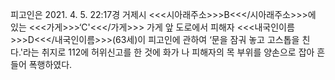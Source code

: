 피고인은 2021. 4. 5. 22:17경 거제시 <<<시아래주소>>>B<<</시아래주소>>>에 있는 <<<가게>>>‘C'<<</가게>>> 가게 앞 도로에서 피해자 <<<내국인이름>>>D<<</내국인이름>>>(63세)이 피고인에 관하여 ‘문을 잠궈 놓고 고스톱을 친다.'라는 취지로 112에 허위신고를 한 것에 화가 나 피해자의 목 부위를 양손으로 잡아 흔들어 폭행하였다.